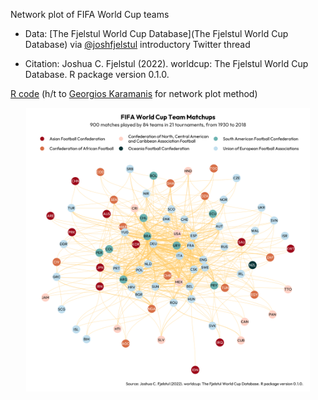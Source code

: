 Network plot of FIFA World Cup teams

* Data: [The Fjelstul World Cup Database](The Fjelstul World Cup Database) via [@joshfjelstul](https://twitter.com/joshfjelstul/status/1546471071842443264) introductory Twitter thread

*  Citation: Joshua C. Fjelstul (2022). worldcup: The Fjelstul World Cup Database. R package version 0.1.0.

[R code](https://github.com/leeolney3/Tables/blob/main/2022/fifa_world_cup/script.R) (h/t to [Georgios Karamanis](https://twitter.com/geokaramanis) for network plot method)

<p align="center">

<img src="https://github.com/leeolney3/Tables/blob/main/2022/fifa_world_cup/p1.png" width="90%"/>

</p>

